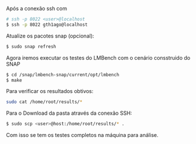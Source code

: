   Após a conexão ssh com

  ~~~ bash
  # ssh -p 8022 <user>@localhost
  $ ssh -p 8022 gth1ago@localhost
  ~~~
  
  Atualize os pacotes snap (opcional):
  
  ~~~ bash
  $ sudo snap refresh
  ~~~
  
  Agora iremos executar os testes do LMBench com o cenário consstruido do SNAP
  
  ~~~ bash
  $ cd /snap/lmbench-snap/current/opt/lmbench
  $ make
  ~~~
  
  Para verificar os resultados obtivos:
  ~~~ bash
  sudo cat /home/root/results/*
  ~~~
  
  Para o Download da pasta através da conexão SSH:
  ~~~ bash
  $ sudo scp <user>@host:/home/root/results/* .
  ~~~
  
  Com isso se tem os testes completos na máquina para análise.
  

